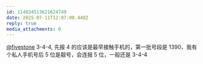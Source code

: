 ```yaml
---
id: 114834513621624749
date: 2025-07-11T12:07:00.448Z
reply: true
media_attachments: 0
---
```


[@fivestone](https://mastodon.fivest.one/@fivestone) 3-4-4, 先报 4 的应该是最早接触手机的，第一批号段是 1390，我有个私人手机号后 5 位是靓号，会连报 5 位，一般还是 3-4-4

